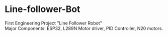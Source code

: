# Line-follower-Bot
First Engineering Project "Line Follower Robot" 
<br>
Major Components: ESP32, L289N Motor driver, PID Controller, N20 motors.

